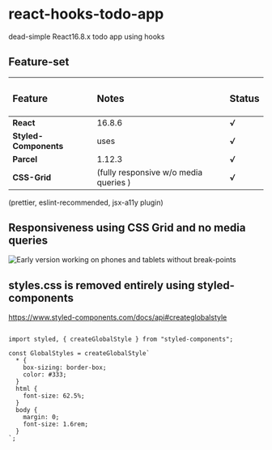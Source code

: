 # react-hooks-todo-app
dead-simple React16.8.x todo app using hooks


## Feature-set

| <h3>Feature</h3>      | <h3>Notes</h3>                        | <h3>Status</h3> |
| :-------------------- | :------------------------------------ | :-------------- |
| **React**             | 16.8.6                                | ***√***         |
| **Styled-Components** | uses <ThemeProvider>                  | ***√***         |
| **Parcel**            | 1.12.3                                | ***√***         |
| **CSS-Grid**          | (fully responsive w/o media queries ) | ***√***         |

(prettier, eslint-recommended, jsx-a11y plugin)



## Responsiveness using CSS Grid and no media queries
![Early version working on phones and tablets without break-points](https://github.com/beauhaus/react-hooks-todo-app/blob/master/readmeRefImg/goodKarmaSrn1.jpg?raw=true "without breakpoints")

## styles.css is removed entirely using styled-components 
https://www.styled-components.com/docs/api#createglobalstyle

```(javascript)

import styled, { createGlobalStyle } from "styled-components";

const GlobalStyles = createGlobalStyle`
  * {
    box-sizing: border-box;
    color: #333;
  }
  html {
    font-size: 62.5%;
  }
  body {
    margin: 0;
    font-size: 1.6rem;  
  }
`;
```

